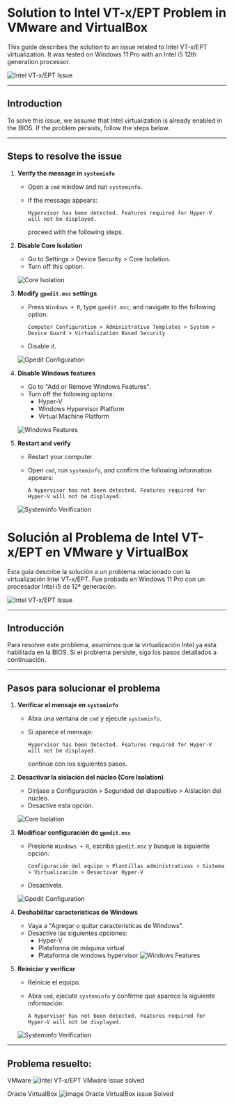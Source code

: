 # Solution to Intel VT-x/EPT Problem in VMware and VirtualBox

This guide describes the solution to an issue related to Intel VT-x/EPT virtualization. It was tested on Windows 11 Pro with an Intel i5 12th generation processor.

![Intel VT-x/EPT Issue](https://github.com/user-attachments/assets/ba3b7b48-b1bb-4af9-bb0c-085330b6de2e)

---

## Introduction
To solve this issue, we assume that Intel virtualization is already enabled in the BIOS. If the problem persists, follow the steps below.

---

## Steps to resolve the issue

1. **Verify the message in `systeminfo`**
   - Open a `cmd` window and run `systeminfo`.
   - If the message appears:
     
     ```
     Hypervisor has been detected. Features required for Hyper-V will not be displayed.
     ```
     proceed with the following steps.

2. **Disable Core Isolation**
   - Go to Settings > Device Security > Core Isolation.
   - Turn off this option.

   ![Core Isolation](https://github.com/user-attachments/assets/fe8ac965-7ac9-4b51-bb6b-b8ad8bdc189c)

3. **Modify `gpedit.msc` settings**
   - Press `Windows + R`, type `gpedit.msc`, and navigate to the following option:

     ```
     Computer Configuration > Administrative Templates > System > Device Guard > Virtualization Based Security
     ```
   - Disable it.

   ![Gpedit Configuration](https://github.com/user-attachments/assets/b5a8acc5-23af-4f2c-825d-140d1889d33d)

4. **Disable Windows features**
   - Go to "Add or Remove Windows Features".
   - Turn off the following options:
     - Hyper-V
     - Windows Hypervisor Platform
     - Virtual Machine Platform

   ![Windows Features](https://github.com/user-attachments/assets/43a0f566-0c9b-46b8-894c-0030be1ea434)

5. **Restart and verify**
   - Restart your computer.
   - Open `cmd`, run `systeminfo`, and confirm the following information appears:

     ```
     A hypervisor has not been detected. Features required for Hyper-V will not be displayed.
     ```

   ![Systeminfo Verification](https://github.com/user-attachments/assets/0dfb356f-c5ff-4f96-88ac-0a8f6f92768f)


# Solución al Problema de Intel VT-x/EPT en VMware y VirtualBox

Esta guía describe la solución a un problema relacionado con la virtualización Intel VT-x/EPT. Fue probada en Windows 11 Pro con un procesador Intel i5 de 12ª generación.

![Intel VT-x/EPT Issue](https://github.com/user-attachments/assets/ba3b7b48-b1bb-4af9-bb0c-085330b6de2e)

---

## Introducción
Para resolver este problema, asumimos que la virtualización Intel ya está habilitada en la BIOS. Si el problema persiste, siga los pasos detallados a continuación.

---

## Pasos para solucionar el problema

1. **Verificar el mensaje en `systeminfo`**
   - Abra una ventana de `cmd` y ejecute `systeminfo`.
   - Si aparece el mensaje:
     
     ```
     Hypervisor has been detected. Features required for Hyper-V will not be displayed.
     ```
     continúe con los siguientes pasos.

2. **Desactivar la aislación del núcleo (Core Isolation)**
   - Diríjase a Configuración > Seguridad del dispositivo > Aislación del núcleo.
   - Desactive esta opción.

   ![Core Isolation](https://github.com/user-attachments/assets/fe8ac965-7ac9-4b51-bb6b-b8ad8bdc189c)

3. **Modificar configuración de `gpedit.msc`**
   - Presione `Windows + R`, escriba `gpedit.msc` y busque la siguiente opción:

     ```
     Configuración del equipo > Plantillas administrativas > Sistema > Virtualización > Desactivar Hyper-V
     ```
   - Desactívela.

   ![Gpedit Configuration](https://github.com/user-attachments/assets/b5a8acc5-23af-4f2c-825d-140d1889d33d)

4. **Deshabilitar características de Windows**
   - Vaya a "Agregar o quitar características de Windows".
   - Desactive las siguientes opciones:
     - Hyper-V
     - Plataforma de máquina virtual
     - Plataforma de windows hypervisor
   ![Windows Features](https://github.com/user-attachments/assets/43a0f566-0c9b-46b8-894c-0030be1ea434)

5. **Reiniciar y verificar**
   - Reinicie el equipo.
   - Abra `cmd`, ejecute `systeminfo` y confirme que aparece la siguiente información:

     ```
     A hypervisor has not been detected. Features required for Hyper-V will not be displayed.
     ```

   ![Systeminfo Verification](https://github.com/user-attachments/assets/0dfb356f-c5ff-4f96-88ac-0a8f6f92768f)

---

## Problema resuelto:

VMware
![Intel VT-x/EPT VMware issue solved](https://github.com/user-attachments/assets/578514d7-62a4-4d09-866c-5161c74b3378)


Oracle VirtualBox
![image Oracle VirtualBox issue Solved](https://github.com/user-attachments/assets/a71cfb6c-ec15-4f80-9e19-877bf60875c4)
